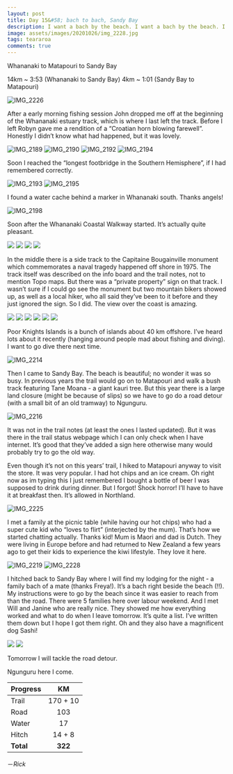 ```yaml
---
layout: post
title: Day 15&#58; bach to bach, Sandy Bay
description: I want a bach by the beach. I want a bach by the beach. I want a bach by the beach.
image: assets/images/20201026/img_2228.jpg
tags: teararoa
comments: true
---
```


Whananaki to Matapouri to Sandy Bay

14km ~ 3:53 (Whananaki to Sandy Bay)
4km ~ 1:01 (Sandy Bay to Matapouri)

![IMG_2226](/assets/images/20201026/img_2226.jpg)

After a early morning fishing session John dropped me off at the beginning of the Whananaki estuary track, which is where I last left the track. Before I left Robyn gave me a rendition of a “Croatian horn blowing farewell”. Honestly I didn’t know what had happened, but it was lovely.

![IMG_2189](/assets/images/20201026/img_2189.jpg)
![IMG_2190](/assets/images/20201026/img_2190.jpg)
![IMG_2192](/assets/images/20201026/img_2192.jpg)
![IMG_2194](/assets/images/20201026/img_2194.jpg)

Soon I reached the “longest footbridge in the Southern Hemisphere”, if I had remembered correctly.

![IMG_2193](/assets/images/20201026/img_2193.jpg)
![IMG_2195](/assets/images/20201026/img_2195.jpg)

I found a water cache behind a marker in Whananaki south. Thanks angels!

![IMG_2198](/assets/images/20201026/img_2198.jpg)

Soon after the Whananaki Coastal Walkway started. It’s actually quite pleasant.

<div class="gallery" data-columns="2">
  <img src="/assets/images/20201026/img_2200.jpg">
  <img src="/assets/images/20201026/img_2201.jpg">
  <img src="/assets/images/20201026/img_2203.jpg">
  <img src="/assets/images/20201026/img_2204.jpg">
</div>

In the middle there is a side track to the Capitaine Bougainville monument which commemorates a naval tragedy happened off shore in 1975. The track itself was described on the info board and the trail notes, not to mention Topo maps. But there was a “private property” sign on that track. I wasn’t sure if I could go see the monument but two mountain bikers showed up, as well as a local hiker, who all said they’ve been to it before and they just ignored the sign. So I did. The view over the coast is amazing.

<div class="gallery" data-columns="2">
  <img src="/assets/images/20201026/img_2205.jpg">
  <img src="/assets/images/20201026/img_2206.jpg">
  <img src="/assets/images/20201026/img_2208.jpg">
  <img src="/assets/images/20201026/img_2209.jpg">
  <img src="/assets/images/20201026/img_2211.jpg">
  <img src="/assets/images/20201026/img_2213.jpg">
</div>

Poor Knights Islands is a bunch of islands about 40 km offshore. I’ve heard lots about it recently (hanging around people mad about fishing and diving). I want to go dive there next time.

![IMG_2214](/assets/images/20201026/img_2214.jpg)

Then I came to Sandy Bay. The beach is beautiful; no wonder it was so busy. In previous years the trail would go on to Matapouri and walk a bush track featuring Tane Moana - a giant kauri tree. But this year there is a large land closure (might be because of slips) so we have to go do a road detour (with a small bit of an old tramway) to Ngunguru.

![IMG_2216](/assets/images/20201026/img_2216.jpg)

It was not in the trail notes (at least the ones I lasted updated). But it was there in the trail status webpage which I can only check when I have internet. It’s good that they’ve added a sign here otherwise many would probably try to go the old way.

Even though it’s not on this years’ trail, I hiked to Matapouri anyway to visit the store. It was very popular. I had hot chips and an ice cream. Oh right now as im typing this I just remembered I bought a bottle of beer I was supposed to drink during dinner. But I forgot! Shock horror! I’ll have to have it at breakfast then. It’s allowed in Northland.

![IMG_2225](/assets/images/20201026/img_2225.jpg)

I met a family at the picnic table (while having our hot chips) who had a super cute kid who “loves to flirt” (interjected by the mum). That’s how we started chatting actually. Thanks kid! Mum is Maori and dad is Dutch. They were living in Europe before and had returned to New Zealand a few years ago to get their kids to experience the kiwi lifestyle. They love it here.

![IMG_2219](/assets/images/20201026/img_2219.jpg)
![IMG_2228](/assets/images/20201026/img_2228.jpg)

I hitched back to Sandy Bay where I will find my lodging for the night - a family bach of a mate (thanks Freya!). It’s a bach right beside the beach (!!). My instructions were to go by the beach since it was easier to reach from than the road. There were 5 families here over labour weekend. And I met Will and Janine who are really nice. They showed me how everything worked and what to do when I leave tomorrow. It’s quite a list. I’ve written them down but I hope I got them right. Oh and they also have a magnificent dog Sashi!

<div class="gallery" data-columns="2">
  <img src="/assets/images/20201026/img_2227.jpg">
  <img src="/assets/images/20201026/img_2229.jpg">
</div>

Tomorrow I will tackle the road detour.

Ngunguru here I come.

| Progress | KM  |
| ---- |:----:|
| Trail | 170 + 10 |
| Road | 103 |
| Water | 17 |
| Hitch | 14 + 8 |
| **Total** | **322** |

－_Rick_